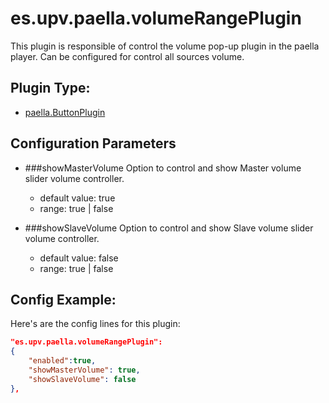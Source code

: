# es.upv.paella.volumeRangePlugin

This plugin is responsible of control the volume pop-up plugin in the paella player. Can be configured for control all sources volume.


## Plugin Type:
- [paella.ButtonPlugin](../plugin_type.md)

## Configuration Parameters


* ###showMasterVolume
	Option to control and show Master volume slider volume controller.
	- default value: true
	- range: true | false

* ###showSlaveVolume
	Option to control and show Slave volume slider volume controller.
	- default value: false
	- range: true | false

## Config Example:

Here's are the config  lines for this plugin:

```json
"es.upv.paella.volumeRangePlugin":
{
	"enabled":true, 
	"showMasterVolume": true, 
	"showSlaveVolume": false 
},
```